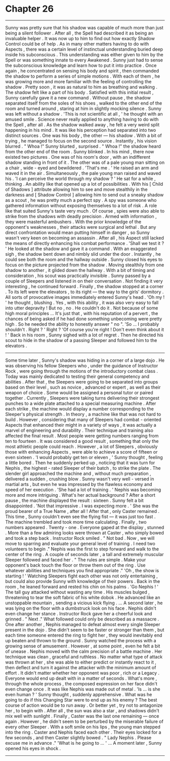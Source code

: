 
# Chapter 26


---

Sunny was pretty sure that his shadow was capable of much more than just being a silent follower . After all , the Spell had described it as being an invaluable helper . It was now up to him to find out how exactly Shadow Control could be of help .
As in many other matters having to do with Aspects , there was a certain level of instinctual understanding buried deep inside his subconscious . This understanding was either given to him by the Spell or was something innate to every Awakened . Sunny just had to sense the subconscious knowledge and learn how to put it into practice .
Once again , he concentrated on sensing his body and spirit , then commanded the shadow to perform a series of simple motions . With each of them , he was growing more and more familiar with the feeling of controlling the shadow .
Pretty soon , it was as natural to him as breathing and walking . The shadow felt like a part of his body .
Satisfied with this initial result , Sunny carefully gave it a new command . Without pause , the shadow separated itself from the soles of his shoes , walked to the other end of the room and turned around , staring at him in slightly mocking silence .
Sunny was left without a shadow .
'This is not scientific at all , ' he thought with an amused smile .
Science never really applied to anything having to do with the Spell , after all .
As the shadow walked away , he felt a very weird split happening in his mind . It was like his perception had separated into two distinct sources . One was his body , the other — his shadow .
With a bit of trying , he managed to focus on the second source . Instantly , his vision blurred .
" Whoa !" Sunny blurted , surprised .
" Whoa !" the shadow heard from the other end of the room .
Sunny blinked . In his mind , there now existed two pictures . One was of his room's door , with an indifferent shadow standing in front of it . The other was of a pale young man sitting on a chair , wide - eyed and bewildered .
'That's me . '
He raised an arm and waved it in the air . Simultaneously , the pale young man raised and waved his .
'I can perceive the world through my shadow ? '
He sat for a while , thinking . An ability like that opened up a lot of possibilities . With his [ Child of Shadows ] attribute allowing him to see and move stealthily in the darkness and [ Shadow Control ] allowing him to send out a sneaky shadow as a scout , he was pretty much a perfect spy .
A spy was someone who gathered information without exposing themselves to a lot of risk . A role like that suited Sunny's taste very much .
Of course , spies were also able to strike from the shadows with deadly precision . Armed with information , they were masterful ambushers . With the prior knowledge of the opponent's weaknesses , their attacks were surgical and lethal .
But any direct confrontation would mean putting himself in danger , so Sunny wasn't very keen on becoming an assassin . After all , his Aspect still lacked the means of directly enhancing his combat performance .
'Shall we test it ? '
He looked at the shadow and gave it a command . With an exaggerated sigh , the shadow bent down and nimbly slid under the door .
Instantly , he could see both the room and the hallway outside . Sunny closed his eyes to focus on the picture projected from the shadow .
Moving stealthily from one shadow to another , it glided down the hallway . With a bit of timing and consideration , his scout was practically invisible . Sunny passed by a couple of Sleepers and listened in on their conversation . Not finding it very interesting , he continued forward .
Finally , the shadow stopped at a corner . To its left were the elevators , to its right — the way to the girls' dormitory .
All sorts of provocative images immediately entered Sunny's head .
'Oh my ! ' he thought , blushing .
Yes , with this ability , it was also very easy to fall into utter depravity ! But no , no . He couldn't do it . Not because of some high moral principles …
It's just that , with his reputation of a pervert , the chances of being asked if he had done something unbecoming were pretty high . So he needed the ability to honestly answer " no ".
'So … I probably shouldn't . Right ? '
Right ?
'Of course you're right ! Don't even think about it ! '
Back in his room , Sunny sighed with a lot of regret . Then he directed his scout to hide in the shadow of a passing Sleeper and followed him to the elevators .
***
Some time later , Sunny's shadow was hiding in a corner of a large dojo . He was observing his fellow Sleepers who , under the guidance of Instructor Rock , were going through the motions of the introductory combat class .
Today was mainly dedicated to testing their general competency and abilities . After that , the Sleepers were going to be separated into groups based on their level , such as novice , advanced or expert , as well as their weapon of choice . Some would be assigned a personal tutor or paired together .
Currently , Sleepers were taking turns delivering their strongest punches to a wide plate attached to a special measuring machine . After each strike , the machine would display a number corresponding to the Sleeper's physical strength .
In theory , a machine like that was not hard to build . However , considering that many of Sleepers had combat - oriented Aspects that enhanced their might in a variety of ways , it was actually a marvel of engineering and durability .
Their technique and training also affected the final result .
Most people were getting numbers ranging from ten to fourteen . It was considered a good result , something that only the most athletic people could reach . However , a lot of Sleepers , obviously those with enhancing Aspects , were able to achieve a score of fifteen or even sixteen .
'I would probably get ten or eleven , ' Sunny thought , feeling a little bored .
Then he suddenly perked up , noticing that it was turn for Nephis , the highest - rated Sleeper of their batch , to strike the plate .
The slender girl approached the machine and , without much preparation , delivered a sudden , crushing blow . Sunny wasn't very well - versed in martial arts , but even he was impressed by the flawless economy and speed of her execution .
'She had a lot of training . '
Nephis was becoming more and more intriguing . What's her actual background ?
After a short pause , the machine displayed the result : sixteen . Sunny felt a bit disappointed .
'Not that impressive . I was expecting more . '
She was the proud bearer of a True Name , after all !
After that , only Caster remained . This time , Sunny couldn't even see the flying fist — it was just too fast . The machine trembled and took more time calculating . Finally , two numbers appeared .
Twenty - one .
Everyone gaped at the display , stunned . More than a few admiring looks were thrown at Caster , who simply bowed and took a step back . Instructor Rock smiled .
" Not bad . Now , we will move to sparring and evaluate your general level of training . I need two volunteers to begin ."
Nephis was the first to step forward and walk to the center of the ring . A couple of seconds later , a tall and extremely muscular Sleeper followed and faced her .
" The rules are simple . Make your opponent's back touch the floor or throw them out of the ring . Use whatever abilities and techniques you find appropriate ."
'Oh , the show is starting ! '
Watching Sleepers fight each other was not only entertaining , but could also provide Sunny with knowledge of their powers . Back in the room , he leaned forward and rested his chin on his palms .
'Go Nephis ! '
The tall guy attacked without wasting any time . His muscles bulged , threatening to tear the soft fabric of his white dobok . He advanced like an unstoppable mountain , sending a vicious kick flying .
… A second later , he was lying on the floor with a dumbstruck look on his face . Nephis didn't even change her stance .
Instructor Rock gave her a cheerful look and grinned .
" Next ."
What followed could only be described as a massacre . One after another , Nephis managed to defeat almost every single Sleeper present in the dojo . She didn't seem to be faster or stronger than them , but each time someone entered the ring to fight her , they would inevitably end up beaten and thrown to the ground .
Sunny watched the process with a growing sense of amusement . However , at some point , even he felt a bit of unease .
Nephis moved with the calm precision of a battle machine . Her technique was clean , graceful and ruthless . No matter what type of attack was thrown at her , she was able to either predict or instantly react to it , then deflect and turn it against the attacker with the minimum amount of effort .
It didn't matter whether her opponent was poor , rich or a Legacy . Everyone would end up dealt with in a matter of seconds .
What's more , through the whole process , the composed expression on her face didn't even change once . It was like Nephis was made out of metal .
'Is … is she even human ? ' Sunny thought , suddenly apprehensive .
What was he going to do if this Changing Star were to end up as his enemy ?
The best course of action would be to run away . Or better yet , try not to antagonize her , to begin with . After all , the sun was also a star , and shadows didn't mix well with sunlight .
Finally , Caster was the last one remaining — once again . However , he didn't seem to be perturbed by the miserable failure of every other Sleeper . With a soft smile on his lips , the young man stepped into the ring .
Caster and Nephis faced each other . Their eyes locked for a few seconds , and then Caster slightly bowed .
" Lady Nephis . Please excuse me in advance ."
'What is he going to ... '
… A moment later , Sunny opened his eyes in shock .

---

